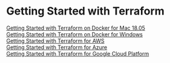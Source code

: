 # Getting Started with Terraform

[Getting Started with Terraform on Docker for Mac 18.05](https://github.com/ajeetraina/docker101/blob/master/automation/terraform/macOS/README.md)<br>
[Getting Started with Terraform on Docker for Windows]()<br>
[Getting Started with Terraform for AWS](https://github.com/ajeetraina/docker101/blob/master/automation/terraform/aws/README.md)<br>
[Getting Started with Terraform for Azure]()<br>
[Getting Started with Terraform for Google Cloud Platform]()<br>
